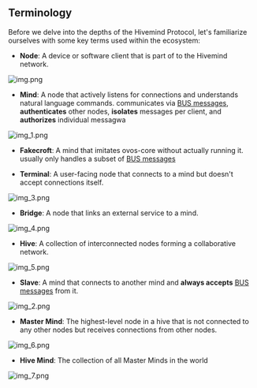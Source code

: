 ## Terminology

Before we delve into the depths of the Hivemind Protocol, let's familiarize ourselves with some key terms used within the ecosystem:

- **Node**: A device or software client that is part of to the Hivemind network.

![img.png](img.png)

- **Mind**: A node that actively listens for connections and understands natural language commands. communicates via [BUS messages](./04_protocol.md), **authenticates** other nodes, **isolates** messages per client, and **authorizes** individual messagwa

![img_1.png](img_1.png)

- **Fakecroft**: A mind that imitates ovos-core without actually running it. usually only handles a subset of [BUS messages](./04_protocol.md)

- **Terminal**: A user-facing node that connects to a mind but doesn't accept connections itself.

![img_3.png](img_3.png)

- **Bridge**: A node that links an external service to a mind.

![img_4.png](img_4.png)

- **Hive**: A collection of interconnected nodes forming a collaborative network.

![img_5.png](img_5.png)

- **Slave**: A mind that connects to another mind and **always accepts** [BUS messages](./04_protocol.md) from it.

![img_2.png](img_2.png)

- **Master Mind**: The highest-level node in a hive that is not connected to any other nodes but receives connections from other nodes.

![img_6.png](img_6.png)

- **Hive Mind**: The collection of all Master Minds in the world

![img_7.png](img_7.png)